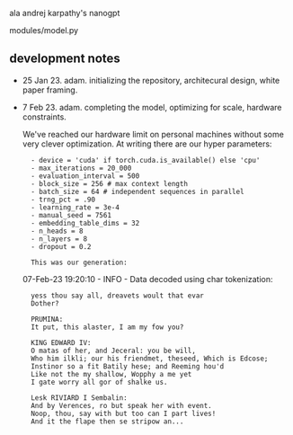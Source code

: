 ala andrej karpathy's nanogpt

modules/model.py

## development notes
- 25 Jan 23. adam. initializing the repository, architecural design, white paper framing.
	
- 7 Feb 23. adam. completing the model, optimizing for scale, hardware constraints.

	We've reached our hardware limit on personal machines without some very clever optimization. At writing there are our hyper parameters:
	
	    - device = 'cuda' if torch.cuda.is_available() else 'cpu'
	    - max_iterations = 20_000
	    - evaluation_interval = 500
	    - block_size = 256 # max context length
	    - batch_size = 64 # independent sequences in parallel
	    - trng_pct = .90
	    - learning_rate = 3e-4
	    - manual_seed = 7561
	    - embedding_table_dims = 32
	    - n_heads = 8
	    - n_layers = 8
	    - dropout = 0.2
	    
    	This was our generation:
	
	07-Feb-23 19:20:10 - INFO - Data decoded using char tokenization: 
	
		yess thou say all, dreavets woult that evar
		Dother?

		PRUMINA:
		It put, this alaster, I am my fow you?

		KING EDWARD IV:
		O matas of her, and Jeceral: you be will,
		Who him ilkli; our his friendmet, theseed, Which is Edcose;
		Instinor so a fit Batily hese; and Reeming hou'd
		Like not the my shallow, Wopphy a me yet
		I gate worry all gor of shalke us.

		Lesk RIVIARD I Sembalin:
		And by Verences, ro but speak her with event.
		Noop, thou, say with but too can I part lives!
		And it the flape then se stripow an...
	
